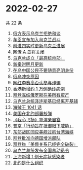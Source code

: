 # 2022-02-27

共 22 条

<!-- BEGIN -->
<!-- 最后更新时间 Sun Feb 27 2022 11:14:25 GMT+0800 (China Standard Time) -->

1. [俄方表示乌克兰拒绝和谈](https://www.zhihu.com/search?q=俄罗斯乌克兰)
1. [车臣宣布加入乌克兰战斗](https://www.zhihu.com/search?q=车臣)
1. [前进四实时更新乌克兰进展](https://www.zhihu.com/search?q=前进四)
1. [网传 A 岛将关闭](https://www.zhihu.com/search?q=a岛)
1. [乌克兰成立「最高统帅部」](https://www.zhihu.com/search?q=乌克兰最高统帅部)
1. [新秦时明月更新](https://www.zhihu.com/search?q=新秦时明月)
1. [在乌中国公民不要随意亮明身份](https://www.zhihu.com/search?q=乌克兰华人)
1. [俄乌冲突原因](https://www.zhihu.com/search?q=俄乌冲突原因)
1. [网红李赛高否认参与诈骗](https://www.zhihu.com/search?q=李赛高)
1. [香港新增约 1 万例确诊病例](https://www.zhihu.com/search?q=香港疫情)
1. [拜登冻结俄罗斯在美所有资产](https://www.zhihu.com/search?q=美国俄罗斯)
1. [乌克兰总统泽连斯基已经离开基辅](https://www.zhihu.com/search?q=乌克兰总统)
1. [海贼王 1041 话](https://www.zhihu.com/search?q=海贼王)
1. [美国在北约部署核弹](https://www.zhihu.com/search?q=美国部署核弹)
1. [《我心飞扬》导演亲自答](https://www.zhihu.com/search?q=我心飞扬)
1. [普京「行动旨在抵御眼下威胁」](https://www.zhihu.com/search?q=普京讲话)
1. [东部战区回应美舰过航台湾海峡](https://www.zhihu.com/search?q=台湾海峡)
1. [拜登批准向德国增派部队](https://www.zhihu.com/search?q=美国总统拜登)
1. [拜登称「美俄关系已经完全破裂」](https://www.zhihu.com/search?q=美俄)
1. [乌克兰总统发布全国总动员令](https://www.zhihu.com/search?q=乌克兰全国总动员令)
1. [上海新增 1 例无症状感染者](https://www.zhihu.com/search?q=上海疫情)
1. [北约是什么组织](https://www.zhihu.com/search?q=北约是什么组织)

<!-- END -->
